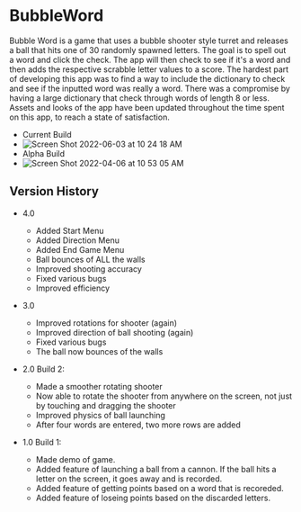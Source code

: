 # BubbleWord
Bubble Word is a game that uses a bubble shooter style turret and releases a ball that hits one of 30 randomly spawned letters. The goal is to spell out a word and click the check. The app will then check to see if it's a word and then adds the respective scrabble letter values to a score. The hardest part of developing this app was to find a way to include the dictionary to check and see if the inputted word was really a word. There was a compromise by having a large dictionary that check through words of length 8 or less. Assets and looks of the app have been updated throughout the time spent on this app, to reach a state of satisfaction.

* Current Build
* ![Screen Shot 2022-06-03 at 10 24 18 AM](https://user-images.githubusercontent.com/60675994/171884207-e7a2acc9-7851-4067-b94e-9491540dd7e5.png)
* Alpha Build
* ![Screen Shot 2022-04-06 at 10 53 05 AM](https://user-images.githubusercontent.com/60675994/162016615-9b4ccfce-b6b2-4172-88df-7c83ce1dc091.png)


## Version History
- 4.0
  - Added Start Menu
  - Added Direction Menu
  - Added End Game Menu
  - Ball bounces of ALL the walls
  - Improved shooting accuracy
  - Fixed various bugs
  - Improved efficiency

- 3.0
  - Improved rotations for shooter (again)
  - Improved direction of ball shooting (again)
  - Fixed various bugs
  - The ball now bounces of the walls

- 2.0 Build 2:
  - Made a smoother rotating shooter
  - Now able to rotate the shooter from anywhere on the screen, not just by touching and dragging the shooter
  - Improved physics of ball launching
  - After four words are entered, two more rows are added

- 1.0 Build 1: 
  - Made demo of game.
  - Added feature of launching a ball from a cannon. If the ball hits a letter on the screen, it goes away and is recorded.
  - Added feature of getting points based on a word that is recoreded.
  - Added feature of loseing points based on the discarded letters.

